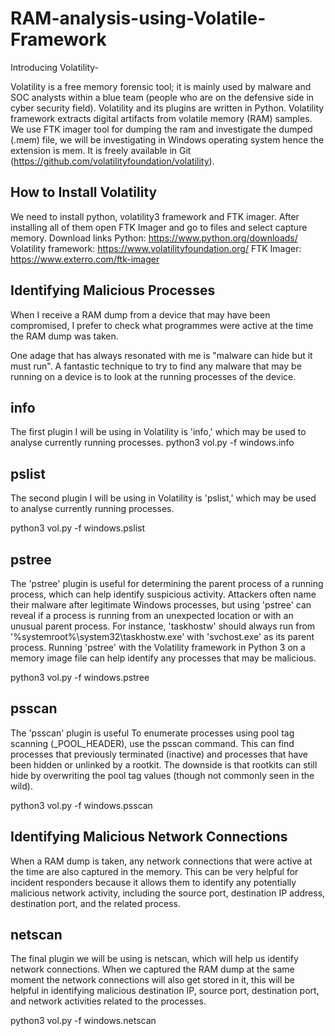 # RAM-analysis-using-Volatile-Framework

Introducing Volatility-

Volatility is a free memory forensic tool; it is mainly used by malware and SOC analysts within a blue team (people who are on the defensive side in cyber security field). Volatility and its plugins are written in Python. Volatility framework extracts digital artifacts from volatile memory (RAM) samples. We use FTK imager tool for dumping the ram and investigate the dumped (.mem) file, we will be investigating in Windows operating system hence the extension is mem. It is freely available in Git (https://github.com/volatilityfoundation/volatility).

## How to Install Volatility

We need to install python, volatility3 framework and FTK imager. After installing all of them open FTK Imager and go to files and select capture memory.
Download links
Python: https://www.python.org/downloads/
Volatility framework: https://www.volatilityfoundation.org/
FTK Imager: https://www.exterro.com/ftk-imager

## Identifying Malicious Processes
When I receive a RAM dump from a device that may have been compromised, I prefer to check what programmes were active at the time the RAM dump was taken.

One adage that has always resonated with me is "malware can hide but it must run". A fantastic technique to try to find any malware that may be running on a device is to look at the running processes of the device.

## info
  The first plugin I will be using in Volatility is 'info,' which may be used to analyse currently running processes.
  python3 vol.py -f <filename> windows.info
  
## pslist
  The second plugin I will be using in Volatility is 'pslist,' which may be used to analyse currently running processes.

  python3 vol.py -f <filename> windows.pslist
  
## pstree
  The 'pstree' plugin is useful for determining the parent process of a running process, which can help identify suspicious activity. Attackers often name their     malware after legitimate Windows processes, but using 'pstree' can reveal if a process is running from an unexpected location or with an unusual parent process. For instance, 'taskhostw' should always run from '%systemroot%\system32\taskhostw.exe' with 'svchost.exe' as its parent process. Running 'pstree' with the Volatility framework in Python 3 on a memory image file can help identify any processes that may be malicious.
  
  python3 vol.py -f <filename> windows.pstree
  
## psscan
  The 'psscan' plugin is useful To enumerate processes using pool tag scanning (_POOL_HEADER), use the psscan command. This can find processes that previously terminated (inactive) and processes that have been hidden or unlinked by a rootkit. The downside is that rootkits can still hide by overwriting the pool tag values (though not commonly seen in the wild).
  
  python3 vol.py -f <filename> windows.psscan
  
## Identifying Malicious Network Connections
  
  When a RAM dump is taken, any network connections that were active at the time are also captured in the memory. This can be very helpful for incident responders because it allows them to identify any potentially malicious network activity, including the source port, destination IP address, destination port, and the related process.
  
## netscan
  The final plugin we will be using is netscan, which will help us identify network connections. When we captured the RAM dump at the same moment the network connections will also get stored in it, this will be helpful in identifying malicious destination IP, source port, destination port, and network activities related to the processes.

  python3 vol.py -f <filename> windows.netscan
  
  


